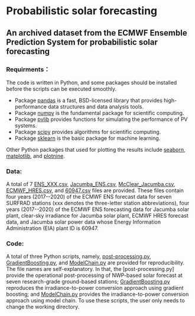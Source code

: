 # Probabilistic solar forecasting
## An archived dataset from the ECMWF Ensemble Prediction System for probabilistic solar forecasting

### Requirments：
The code is written in Python, and some packages should be installed before the scripts can be executed smoothly.  
  * Package [pandas](https://pandas.pydata.org/pandas-docs/stable/index.html) is a fast, BSD-licensed library that provides high-performance data structures and data analysis tools.
  * Package [numpy](https://numpy.org/doc/stable/) is the fundamental package for scientific computing.
  * Package [pvlib](https://pvlib-python.readthedocs.io/en/stable/) provides functions for simulating the performance of PV systems.
  * Package [scipy](https://scipy.org/) provides algorithms for scientific computing.
  * Package [sklearn](https://scikit-learn.org/stable/) is the basic package for machine learning.

Other Python packages that used for plotting the results include [seaborn](https://seaborn.pydata.org/), [matplotlib](https://matplotlib.org/), and [plotnine](https://plotnine.readthedocs.io/en/stable/). 

### Data: 
A total of 7 [ENS_XXX.csv](https://github.com/wentingwang94/probabilistic-solar-forecasting/tree/main/data), [Jacumba_ENS.csv](https://github.com/wentingwang94/probabilistic-solar-forecasting/blob/main/data/Jacumba_ENS.csv), [McClear_Jacumba.csv](https://github.com/wentingwang94/probabilistic-solar-forecasting/blob/main/data/McClear_Jacumba.csv), [ECMWF_HRES.csv](https://github.com/wentingwang94/probabilistic-solar-forecasting/blob/main/data/ECMWF_HRES.csv), and [60947.csv](https://github.com/wentingwang94/probabilistic-solar-forecasting/blob/main/data/60947.csv) files are provided. These files contain four years (2017--2020) of the ECMWF ENS forecast data for seven SURFRAD stations (xxx denotes the three-letter station abbreviations), four years (2017--2020) of the ECMWF ENS forecasting data for Jacumba solar plant, clear-sky irradiance for Jacumba solar plant, ECMWF HRES forecast data, and Jacumba solar power data whose Energy Information Administration (EIA) plant ID is 60947.


### Code: 
A total of three Python scripts, namely, [post-processing.py](https://github.com/wentingwang94/probabilistic-solar-forecasting/blob/main/code/post-processing.py), [GradientBoosting.py](https://github.com/wentingwang94/probabilistic-solar-forecasting/blob/main/code/GradientBoosting.py), and [ModelChain.py](https://github.com/wentingwang94/probabilistic-solar-forecasting/blob/main/code/ModelChain.py) are provided for reproducibility. The file names are self-explanatory. In that, the [post-processing.py] provide the operational post-processing of NWP-based solar forecast at seven research-grade ground-based stations; [GradientBoosting.py](https://github.com/wentingwang94/probabilistic-solar-forecasting/blob/main/code/GradientBoosting.py) reproduces the irradiance-to-power conversion approach using gradient boosting; and [ModelChain.py](https://github.com/wentingwang94/probabilistic-solar-forecasting/blob/main/code/ModelChain.py) provides the irradiance-to-power conversion approach using model chain. To use these scripts, the user only needs to change the working directory. 
